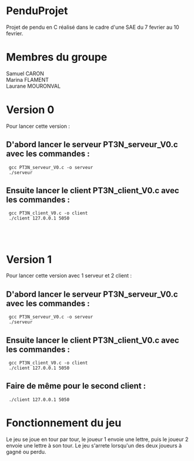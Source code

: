 # PenduProjet
Projet de pendu en C réalisé dans le cadre d'une SAE du 7 fevrier au 10 fevrier.

# Membres du groupe
Samuel CARON  <br>
Marina FLAMENT  <br>
Laurane MOURONVAL <br>

# Version 0
Pour lancer cette version : 

## D'abord lancer le serveur PT3N_serveur_V0.c avec les commandes : 
     gcc PT3N_serveur_V0.c -o serveur
     ./serveur

## Ensuite lancer le client PT3N_client_V0.c avec les commandes : 
     gcc PT3N_client_V0.c -o client 
     ./client 127.0.0.1 5050
       
<br>
<br>

# Version 1
Pour lancer cette version avec 1 serveur et 2 client : 

## D'abord lancer le serveur PT3N_serveur_V0.c avec les commandes : 
     gcc PT3N_serveur_V0.c -o serveur
     ./serveur

## Ensuite lancer le client PT3N_client_V0.c avec les commandes : 
     gcc PT3N_client_V0.c -o client 
     ./client 127.0.0.1 5050
     
## Faire de même pour le second client :
     ./client 127.0.0.1 5050
       
# Fonctionnement du jeu
Le jeu se joue en tour par tour, le joueur 1 envoie une lettre, puis le joueur 2 envoie une lettre à son tour. 
Le jeu s'arrete lorsqu'un des deux joueurs à gagné ou perdu.
